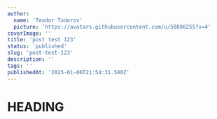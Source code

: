 ```yaml
---
author:
  name: 'Teodor Todorov'
  picture: 'https://avatars.githubusercontent.com/u/58886255?v=4'
coverImage: ''
title: 'post test 123'
status: 'published'
slug: 'post-test-123'
description: ''
tags: ''
publishedAt: '2025-01-06T21:54:31.580Z'
---
```


# HEADING
